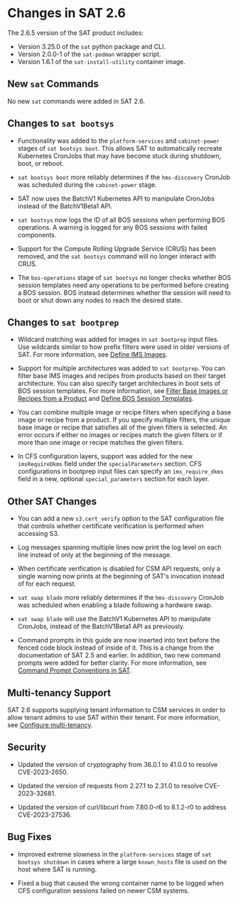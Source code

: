 # Changes in SAT 2.6

The 2.6.5 version of the SAT product includes:

- Version 3.25.0 of the `sat` python package and CLI.
- Version 2.0.0-1 of the `sat-podman` wrapper script.
- Version 1.6.1 of the `sat-install-utility` container image.

## New `sat` Commands

No new `sat` commands were added in SAT 2.6.

## Changes to `sat bootsys`

- Functionality was added to the `platform-services` and `cabinet-power`
  stages of `sat bootsys boot`. This allows SAT to automatically recreate
  Kubernetes CronJobs that may have become stuck during shutdown, boot, or
  reboot.

- `sat bootsys boot` more reliably determines if the `hms-discovery` CronJob
  was scheduled during the `cabinet-power` stage.

- SAT now uses the BatchV1 Kubernetes API to manipulate CronJobs instead of the
  BatchV1Beta1 API.

- `sat bootsys` now logs the ID of all BOS sessions when performing BOS
  operations. A warning is logged for any BOS sessions with failed
  components.

- Support for the Compute Rolling Upgrade Service (CRUS) has been removed,
  and the `sat bootsys` command will no longer interact with CRUS.

- The `bos-operations` stage of `sat bootsys` no longer checks whether BOS
  session templates need any operations to be performed before creating a BOS
  session. BOS instead determines whether the session will need to boot or
  shut down any nodes to reach the desired state.

## Changes to `sat bootprep`

- Wildcard matching was added for images in `sat bootprep` input files. Use
  wildcards similar to how prefix filters were used in older versions of SAT.
  For more information, see [Define IMS Images](../usage/sat_bootprep.md#define-ims-images).

- Support for multiple architectures was added to `sat bootprep`. You can
  filter base IMS images and recipes from products based on their target
  architecture. You can also specify target architectures in boot sets of BOS
  session templates. For more information, see
  [Filter Base Images or Recipes from a Product](../usage/sat_bootprep.md#filter-base-images-or-recipes-from-a-product)
  and
  [Define BOS Session Templates](../usage/sat_bootprep.md#define-bos-session-templates).

- You can combine multiple image or recipe filters when specifying a base
  image or recipe from a product. If you specify multiple filters, the unique
  base image or recipe that satisfies all of the given filters is selected. An
  error occurs if either no images or recipes match the given filters or if
  more than one image or recipe matches the given filters.

- In CFS configuration layers, support was added for the new `imsRequireDkms`
  field under the `specialParameters` section. CFS configurations in bootprep
  input files can specify an `ims_require_dkms` field in a new, optional
  `special_parameters` section for each layer.

## Other SAT Changes

- You can add a new `s3.cert_verify` option to the SAT configuration file that
  controls whether certificate verification is performed when accessing S3.

- Log messages spanning multiple lines now print the log level on each line
  instead of only at the beginning of the message.

- When certificate verification is disabled for CSM API requests, only a single
  warning now prints at the beginning of SAT's invocation instead of for
  each request.

- `sat swap blade` more reliably determines if the `hms-discovery` CronJob was
  scheduled when enabling a blade following a hardware swap.

- `sat swap blade` will use the BatchV1 Kubernetes API to manipulate CronJobs,
  instead of the BatchV1Beta1 API as previously.

- Command prompts in this guide are now inserted into text before the
  fenced code block instead of inside of it. This is a change from the
  documentation of SAT 2.5 and earlier. In addition, two new command prompts
  were added for better clarity. For more information, see
  [Command Prompt Conventions in SAT](../about_sat/introduction.md#command-prompt-conventions-in-sat).

## Multi-tenancy Support

SAT 2.6 supports supplying tenant information to CSM services in order to allow
tenant admins to use SAT within their tenant. For more information, see
[Configure multi-tenancy](../usage/multi-tenancy.md).

## Security

- Updated the version of cryptography from 36.0.1 to 41.0.0 to resolve
  CVE-2023-2650.

- Updated the version of requests from 2.27.1 to 2.31.0 to resolve
  CVE-2023-32681.

- Updated the version of curl/libcurl from 7.80.0-r6 to 8.1.2-r0 to address
  CVE-2023-27536.

## Bug Fixes

- Improved extreme slowness in the `platform-services` stage of
  `sat bootsys shutdown` in cases where a large `known_hosts` file is used on
  the host where SAT is running.

- Fixed a bug that caused the wrong container name to be logged when CFS
  configuration sessions failed on newer CSM systems.
